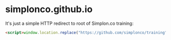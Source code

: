 # simplonco.github.io

It's just a simple HTTP redirect to root of Simplon.co training:

```html
<script>window.location.replace("https://github.com/simplonco/training");</script>
```
